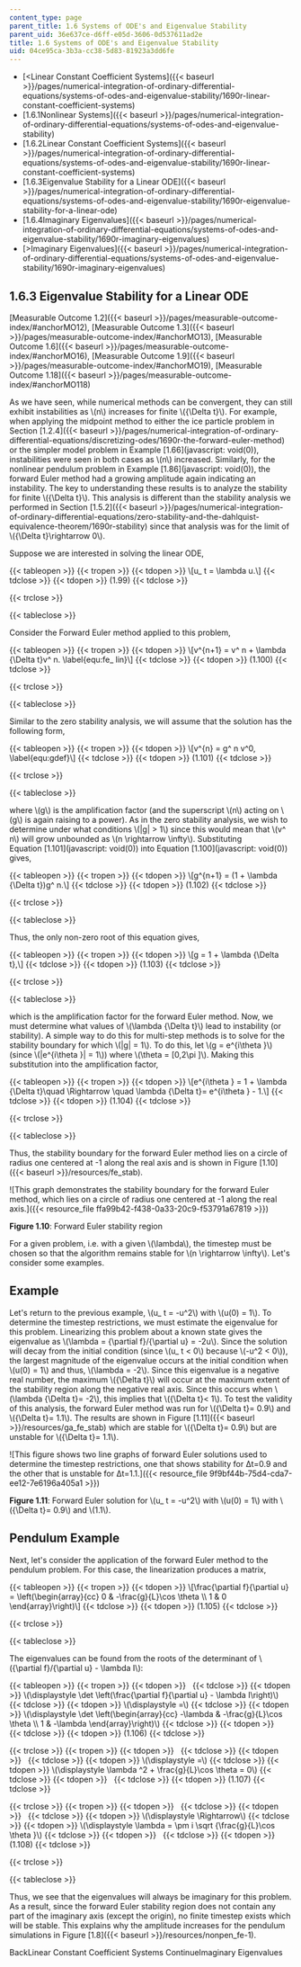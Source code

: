 ```yaml
---
content_type: page
parent_title: 1.6 Systems of ODE's and Eigenvalue Stability
parent_uid: 36e637ce-d6ff-e05d-3606-0d537611ad2e
title: 1.6 Systems of ODE's and Eigenvalue Stability
uid: 04ce95ca-3b3a-cc38-5d83-81923a3dd6fe
---
```


*   [\<Linear Constant Coefficient Systems]({{< baseurl >}}/pages/numerical-integration-of-ordinary-differential-equations/systems-of-odes-and-eigenvalue-stability/1690r-linear-constant-coefficient-systems)
*   [1.6.1Nonlinear Systems]({{< baseurl >}}/pages/numerical-integration-of-ordinary-differential-equations/systems-of-odes-and-eigenvalue-stability)
*   [1.6.2Linear Constant Coefficient Systems]({{< baseurl >}}/pages/numerical-integration-of-ordinary-differential-equations/systems-of-odes-and-eigenvalue-stability/1690r-linear-constant-coefficient-systems)
*   [1.6.3Eigenvalue Stability for a Linear ODE]({{< baseurl >}}/pages/numerical-integration-of-ordinary-differential-equations/systems-of-odes-and-eigenvalue-stability/1690r-eigenvalue-stability-for-a-linear-ode)
*   [1.6.4Imaginary Eigenvalues]({{< baseurl >}}/pages/numerical-integration-of-ordinary-differential-equations/systems-of-odes-and-eigenvalue-stability/1690r-imaginary-eigenvalues)
*   [\>Imaginary Eigenvalues]({{< baseurl >}}/pages/numerical-integration-of-ordinary-differential-equations/systems-of-odes-and-eigenvalue-stability/1690r-imaginary-eigenvalues)

1.6.3 Eigenvalue Stability for a Linear ODE
-------------------------------------------

[Measurable Outcome 1.2]({{< baseurl >}}/pages/measurable-outcome-index/#anchorMO12), [Measurable Outcome 1.3]({{< baseurl >}}/pages/measurable-outcome-index/#anchorMO13), [Measurable Outcome 1.6]({{< baseurl >}}/pages/measurable-outcome-index/#anchorMO16), [Measurable Outcome 1.9]({{< baseurl >}}/pages/measurable-outcome-index/#anchorMO19), [Measurable Outcome 1.18]({{< baseurl >}}/pages/measurable-outcome-index/#anchorMO118)

As we have seen, while numerical methods can be convergent, they can still exhibit instabilities as \\(n\\) increases for finite \\({\\Delta t}\\). For example, when applying the midpoint method to either the ice particle problem in Section [1.2.4]({{< baseurl >}}/pages/numerical-integration-of-ordinary-differential-equations/discretizing-odes/1690r-the-forward-euler-method) or the simpler model problem in Example [1.66](javascript: void(0)), instabilities were seen in both cases as \\(n\\) increased. Similarly, for the nonlinear pendulum problem in Example [1.86](javascript: void(0)), the forward Euler method had a growing amplitude again indicating an instability. The key to understanding these results is to analyze the stability for finite \\({\\Delta t}\\). This analysis is different than the stability analysis we performed in Section [1.5.2]({{< baseurl >}}/pages/numerical-integration-of-ordinary-differential-equations/zero-stability-and-the-dahlquist-equivalence-theorem/1690r-stability) since that analysis was for the limit of \\({\\Delta t}\\rightarrow 0\\).

Suppose we are interested in solving the linear ODE,

{{< tableopen >}}
{{< tropen >}}
{{< tdopen >}}
\\\[u\_ t = \\lambda u.\\\]
{{< tdclose >}}
{{< tdopen >}}
(1.99)
{{< tdclose >}}

{{< trclose >}}

{{< tableclose >}}

Consider the Forward Euler method applied to this problem,

{{< tableopen >}}
{{< tropen >}}
{{< tdopen >}}
\\\[v^{n+1} = v^ n + \\lambda {\\Delta t}v^ n. \\label{equ:fe\_ lin}\\\]
{{< tdclose >}}
{{< tdopen >}}
(1.100)
{{< tdclose >}}

{{< trclose >}}

{{< tableclose >}}

Similar to the zero stability analysis, we will assume that the solution has the following form,

{{< tableopen >}}
{{< tropen >}}
{{< tdopen >}}
\\\[v^{n} = g^ n v^0, \\label{equ:gdef}\\\]
{{< tdclose >}}
{{< tdopen >}}
(1.101)
{{< tdclose >}}

{{< trclose >}}

{{< tableclose >}}

where \\(g\\) is the amplification factor (and the superscript \\(n\\) acting on \\(g\\) is again raising to a power). As in the zero stability analysis, we wish to determine under what conditions \\(|g| > 1\\) since this would mean that \\(v^ n\\) will grow unbounded as \\(n \\rightarrow \\infty\\). Substituting Equation [1.101](javascript: void(0)) into Equation [1.100](javascript: void(0)) gives,

{{< tableopen >}}
{{< tropen >}}
{{< tdopen >}}
\\\[g^{n+1} = (1 + \\lambda {\\Delta t})g^ n.\\\]
{{< tdclose >}}
{{< tdopen >}}
(1.102)
{{< tdclose >}}

{{< trclose >}}

{{< tableclose >}}

Thus, the only non-zero root of this equation gives,

{{< tableopen >}}
{{< tropen >}}
{{< tdopen >}}
\\\[g = 1 + \\lambda {\\Delta t},\\\]
{{< tdclose >}}
{{< tdopen >}}
(1.103)
{{< tdclose >}}

{{< trclose >}}

{{< tableclose >}}

which is the amplification factor for the forward Euler method. Now, we must determine what values of \\(\\lambda {\\Delta t}\\) lead to instability (or stability). A simple way to do this for multi-step methods is to solve for the stability boundary for which \\(|g| = 1\\). To do this, let \\(g = e^{i\\theta }\\) (since \\(|e^{i\\theta }| = 1\\)) where \\(\\theta = \[0,2\\pi \]\\). Making this substitution into the amplification factor,

{{< tableopen >}}
{{< tropen >}}
{{< tdopen >}}
\\\[e^{i\\theta } = 1 + \\lambda {\\Delta t}\\quad \\Rightarrow \\quad \\lambda {\\Delta t}= e^{i\\theta } - 1.\\\]
{{< tdclose >}}
{{< tdopen >}}
(1.104)
{{< tdclose >}}

{{< trclose >}}

{{< tableclose >}}

Thus, the stability boundary for the forward Euler method lies on a circle of radius one centered at -1 along the real axis and is shown in Figure [1.10]({{< baseurl >}}/resources/fe_stab).

![This graph demonstrates the stability boundary for the forward Euler method, which lies on a circle of radius one centered at -1 along the real axis.]({{< resource_file ffa99b42-f438-0a33-20c9-f53791a67819 >}})

**Figure 1.10**: Forward Euler stability region

For a given problem, i.e. with a given \\(\\lambda\\), the timestep must be chosen so that the algorithm remains stable for \\(n \\rightarrow \\infty\\). Let's consider some examples.

Example
-------

Let's return to the previous example, \\(u\_ t = -u^2\\) with \\(u(0) = 1\\). To determine the timestep restrictions, we must estimate the eigenvalue for this problem. Linearizing this problem about a known state gives the eigenvalue as \\(\\lambda = {\\partial f}/{\\partial u} = -2u\\). Since the solution will decay from the initial condition (since \\(u\_ t \< 0\\) because \\(-u^2 \< 0\\)), the largest magnitude of the eigenvalue occurs at the initial condition when \\(u(0) = 1\\) and thus, \\(\\lambda = -2\\). Since this eigenvalue is a negative real number, the maximum \\({\\Delta t}\\) will occur at the maximum extent of the stability region along the negative real axis. Since this occurs when \\(\\lambda {\\Delta t}= -2\\), this implies that \\({\\Delta t}\< 1\\). To test the validity of this analysis, the forward Euler method was run for \\({\\Delta t}= 0.9\\) and \\({\\Delta t}= 1.1\\). The results are shown in Figure [1.11]({{< baseurl >}}/resources/ga_fe_stab) which are stable for \\({\\Delta t}= 0.9\\) but are unstable for \\({\\Delta t}= 1.1\\).

![This figure shows two line graphs of forward Euler solutions used to determine the timestep restrictions, one that shows stability for Δt=0.9 and the other that is unstable for Δt=1.1.]({{< resource_file 9f9bf44b-75d4-cda7-ee12-7e6196a405a1 >}})

**Figure 1.11**: Forward Euler solution for \\(u\_ t = -u^2\\) with \\(u(0) = 1\\) with \\({\\Delta t}= 0.9\\) and \\(1.1\\).

Pendulum Example
----------------

Next, let's consider the application of the forward Euler method to the pendulum problem. For this case, the linearization produces a matrix,

{{< tableopen >}}
{{< tropen >}}
{{< tdopen >}}
\\\[\\frac{\\partial f}{\\partial u} = \\left(\\begin{array}{cc} 0 & -\\frac{g}{L}\\cos \\theta \\\\ 1 & 0 \\end{array}\\right)\\\]
{{< tdclose >}}
{{< tdopen >}}
(1.105)
{{< tdclose >}}

{{< trclose >}}

{{< tableclose >}}

The eigenvalues can be found from the roots of the determinant of \\({\\partial f}/{\\partial u} - \\lambda I\\):

{{< tableopen >}}
{{< tropen >}}
{{< tdopen >}}
 
{{< tdclose >}}
{{< tdopen >}}
\\(\\displaystyle \\det \\left(\\frac{\\partial f}{\\partial u} - \\lambda I\\right)\\)
{{< tdclose >}}
{{< tdopen >}}
\\(\\displaystyle =\\)
{{< tdclose >}}
{{< tdopen >}}
\\(\\displaystyle \\det \\left(\\begin{array}{cc} -\\lambda & -\\frac{g}{L}\\cos \\theta \\\\ 1 & -\\lambda \\end{array}\\right)\\)
{{< tdclose >}}
{{< tdopen >}}
 
{{< tdclose >}}
{{< tdopen >}}
(1.106)
{{< tdclose >}}

{{< trclose >}}
{{< tropen >}}
{{< tdopen >}}
 
{{< tdclose >}}
{{< tdopen >}}
 
{{< tdclose >}}
{{< tdopen >}}
\\(\\displaystyle =\\)
{{< tdclose >}}
{{< tdopen >}}
\\(\\displaystyle \\lambda ^2 + \\frac{g}{L}\\cos \\theta = 0\\)
{{< tdclose >}}
{{< tdopen >}}
 
{{< tdclose >}}
{{< tdopen >}}
(1.107)
{{< tdclose >}}

{{< trclose >}}
{{< tropen >}}
{{< tdopen >}}
 
{{< tdclose >}}
{{< tdopen >}}
 
{{< tdclose >}}
{{< tdopen >}}
\\(\\displaystyle \\Rightarrow\\)
{{< tdclose >}}
{{< tdopen >}}
\\(\\displaystyle \\lambda = \\pm i \\sqrt {\\frac{g}{L}\\cos \\theta }\\)
{{< tdclose >}}
{{< tdopen >}}
 
{{< tdclose >}}
{{< tdopen >}}
(1.108)
{{< tdclose >}}

{{< trclose >}}

{{< tableclose >}}

Thus, we see that the eigenvalues will always be imaginary for this problem. As a result, since the forward Euler stability region does not contain any part of the imaginary axis (except the origin), no finite timestep exists which will be stable. This explains why the amplitude increases for the pendulum simulations in Figure [1.8]({{< baseurl >}}/resources/nonpen_fe-1).

BackLinear Constant Coefficient Systems ContinueImaginary Eigenvalues